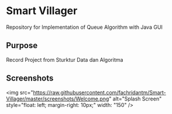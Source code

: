 # Smart Villager
Repository for Implementation of Queue Algorithm with Java GUI

## Purpose
Record Project from Sturktur Data dan Algoritma

## Screenshots
<img src="https://raw.githubusercontent.com/fachridantm/Smart-Villager/master/screenshots/Welcome.png"
     alt="Splash Screen" 
     style="float: left; margin-right: 10px;"  width: "150" />
